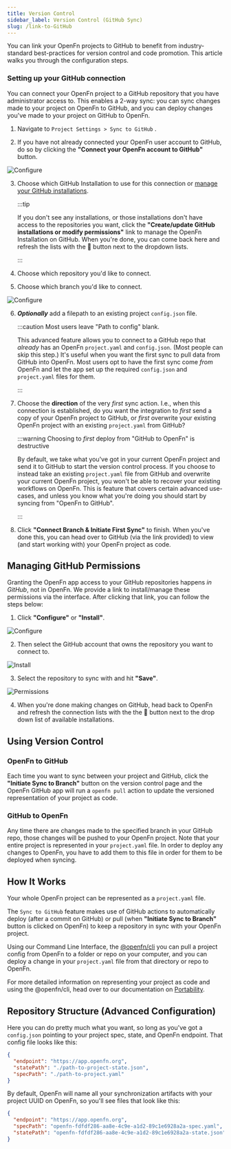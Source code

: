 ```yaml
---
title: Version Control
sidebar_label: Version Control (GitHub Sync)
slug: /link-to-GitHub
---
```


You can link your OpenFn projects to GitHub to benefit from industry-standard
best-practices for version control and code promotion. This article walks you
through the configuration steps.

### Setting up your GitHub connection

You can connect your OpenFn project to a GitHub repository that you have
administrator access to. This enables a 2-way sync: you can sync changes made to
your project on OpenFn to GitHub, and you can deploy changes you've made to your
project on GitHub to OpenFn.

1. Navigate to `Project Settings > Sync to GitHub` .

2. If you have not already connected your OpenFn user account to GitHub, do so
   by clicking the **"Connect your OpenFn account to GitHub"** button.

![Configure](/img/connect-account-to-github.png)

3. Choose which GitHub Installation to use for this connection or
   [manage your GitHub installations](#managing-github-permissions).

   :::tip

   If you don't see any installations, or those installations don't have access
   to the repositories you want, click the **"Create/update GitHub installations
   or modify permissions"** link to manage the OpenFn Installation on GitHub.
   When you're done, you can come back here and refresh the lists with the 🔄
   button next to the dropdown lists.

   :::

4. Choose which repository you'd like to connect.

5. Choose which branch you'd like to connect.

![Configure](/img/github-options.png)

6. **_Optionally_** add a filepath to an existing project `config.json` file.

   :::caution Most users leave "Path to config" blank.

   This advanced feature allows you to connect to a GitHub repo that _already_
   has an OpenFn `project.yaml` and `config.json`. (Most people can skip this
   step.) It's useful when you want the first sync to pull data from GitHub into
   OpenFn. Most users opt to have the first sync come _from_ OpenFn and let the
   app set up the required `config.json` and `project.yaml` files for them.

   :::

7. Choose the **direction** of the very _first_ sync action. I.e., when this
   connection is established, do you want the integration to _first_ send a copy
   of your OpenFn project to GitHub, or _first_ overwrite your existing OpenFn
   project with an existing `project.yaml` from GitHub?

   :::warning Choosing to _first_ deploy from "GitHub to OpenFn" is destructive

   By default, we take what you've got in your current OpenFn project and send
   it to GitHub to start the version control process. If you choose to instead
   take an existing `project.yaml` file from GitHub and overwrite your current
   OpenFn project, you won't be able to recover your existing workflows on
   OpenFn. This is feature that covers certain advanced use-cases, and unless
   you know what you're doing you should start by syncing from "OpenFn to
   GitHub".

   :::

8. Click **"Connect Branch & Initiate First Sync"** to finish. When you've done
   this, you can head over to GitHub (via the link provided) to view (and start
   working with) your OpenFn project as code.

## Managing GitHub Permissions

Granting the OpenFn app access to your GitHub repositories happens _in GitHub_,
not in OpenFn. We provide a link to install/manage these permissions via the
interface. After clicking that link, you can follow the steps below:

1. Click **"Configure"** or **"Install"**.

![Configure](/img/lightning_gh_configure.png)

2. Then select the GitHub account that owns the repository you want to connect
   to.

![Install](/img/lightning_gh_install_openfn.png)

3. Select the repository to sync with and hit **"Save"**.

![Permissions](/img/lightning_gh_permissions.png)

4. When you're done making changes on GitHub, head back to OpenFn and refresh
   the connection lists with the the 🔄 button next to the drop down list of
   available installations.

## Using Version Control

### OpenFn to GitHub

Each time you want to sync between your project and GitHub, click the
**"Initiate Sync to Branch"** button on the version control page and the OpenFn
GitHub app will run a `openfn pull` action to update the versioned
representation of your project as code.

### GitHub to OpenFn

Any time there are changes made to the specified branch in your GitHub repo,
those changes will be pushed to your OpenFn project. Note that your entire
project is represented in your `project.yaml` file. In order to deploy any
changes to OpenFn, you have to add them to this file in order for them to be
deployed when syncing.

## How It Works

Your whole OpenFn project can be represented as a `project.yaml` file.

The `Sync to GitHub` feature makes use of GitHub actions to automatically deploy
(after a commit on GitHub) or pull (when **"Initiate Sync to Branch"** button is
clicked on OpenFn) to keep a repository in sync with your OpenFn project.

Using our Command Line Interface, the [@openfn/cli](../deploy/portability.md)
you can pull a project config from OpenFn to a folder or repo on your computer,
and you can deploy a change in your `project.yaml` file from that directory or
repo to OpenFn.

For more detailed information on representing your project as code and using the
@openfn/cli, head over to our documentation on
[Portability](../deploy/portability.md).

## Repository Structure (Advanced Configuration)

Here you can do pretty much what you want, so long as you've got a `config.json`
pointing to your project spec, state, and OpenFn endpoint. That config file
looks like this:

```json
{
  "endpoint": "https://app.openfn.org",
  "statePath": "./path-to-project-state.json",
  "specPath": "./path-to-project.yaml"
}
```

By default, OpenFn will name all your synchronization artifacts with your
project UUID on OpenFn, so you'll see files that look like this:

```json
{
  "endpoint": "https://app.openfn.org",
  "specPath": "openfn-fdfdf286-aa8e-4c9e-a1d2-89c1e6928a2a-spec.yaml",
  "statePath": "openfn-fdfdf286-aa8e-4c9e-a1d2-89c1e6928a2a-state.json"
}
```
